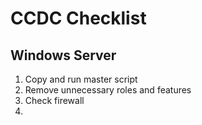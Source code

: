 # CCDC Checklist
## Windows Server

1. Copy and run master script
2. Remove unnecessary roles and features
3. Check firewall
4. 
